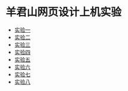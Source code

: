 <!doctype html>
<html>
<head>
<meta charset="utf-8">
<title>主页</title>
</head>
<body>
 <h1>羊君山网页设计上机实验</h1>
  <ul>
	<li><a href="第一章.html">实验一</a></li>
	<li><a href="实验二.html">实验二</a></li>
	<li><a href="实验三.html">实验三</a></li>
	<li><a href="实验四.html">实验四</a></li>
	<li><a href="5.html">实验五</a></li>
	<li><a href="实验六.html">实验六</a></li>
	<li><a href="实验七.html">实验七</a></li>
	<li><a href="实验⑧.html">实验八</a></li>
  </ul>
</body>
</html>
